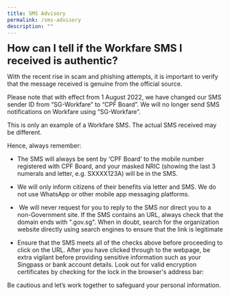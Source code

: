 ```yaml
---
title: SMS Advisory
permalink: /sms-advisory
description: ""
---
```

<font size="+2"><b>How can I tell if the Workfare SMS I received is authentic?</b></font>

  

With the recent rise in scam and phishing attempts, it is important to verify that the message received is genuine from the official source. 

  

Please note that with effect from 1 August 2022, we have changed our SMS sender ID from “SG-Workfare” to “CPF Board”. We will no longer send SMS notifications on Workfare using “SG-Workfare”. 

  
  
  
  
  
  
  
  
  
  

This is only an example of a Workfare SMS. The actual SMS received may be different.

  

Hence, always remember:

*   The SMS will always be sent by ‘CPF Board’ to the mobile number registered with CPF Board, and your masked NRIC (showing the last 3 numerals and letter, e.g. SXXXX123A) will be in the SMS.
    
*   We will only inform citizens of their benefits via letter and SMS. We do not use WhatsApp or other mobile app messaging platforms.
    
*    We will never request for you to reply to the SMS nor direct you to a non-Government site. If the SMS contains an URL, always check that the domain ends with ".gov.sg". When in doubt, search for the organization website directly using search engines to ensure that the link is legitimate
    
*   Ensure that the SMS meets all of the checks above before proceeding to click on the URL. After you have clicked through to the webpage, be extra vigilant before providing sensitive information such as your Singpass or bank account details. Look out for valid encryption certificates by checking for the lock in the browser's address bar:
    

  
  
  
  

Be cautious and let’s work together to safeguard your personal information.